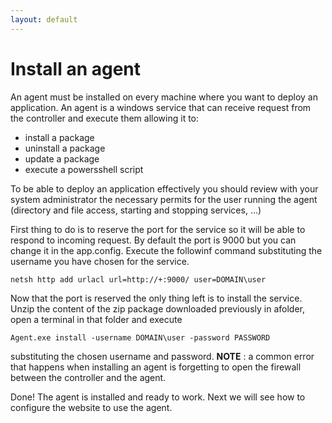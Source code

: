 ```yaml
---
layout: default
---
```


# Install an agent

An agent must be installed on every machine where you want to deploy an application. An agent is a windows service that can receive request from the controller and execute them allowing it to:

- install a package
- uninstall a package
- update a package
- execute a powersshell script

To be able to deploy an application effectively you should review with your system administrator the necessary permits for the user running the agent (directory and file access, starting and stopping services, ...)

First thing to do is to reserve the port for the service so it will be able to respond to incoming request. By default the port is 9000 but you can change it in the app.config. Execute the followinf command substituting the username you have chosen for the service.

    netsh http add urlacl url=http://+:9000/ user=DOMAIN\user

Now that the port is reserved the only thing left is to install the service. Unzip the content of the zip package downloaded previously in afolder, open a terminal in that folder and execute

    Agent.exe install -username DOMAIN\user -password PASSWORD

substituting the chosen username and password. **NOTE** : a common error that happens when installing an agent is forgetting to open the firewall  between the controller and the agent. 

Done! The agent is installed and ready to work. Next we will see how to configure the website to use the agent.
